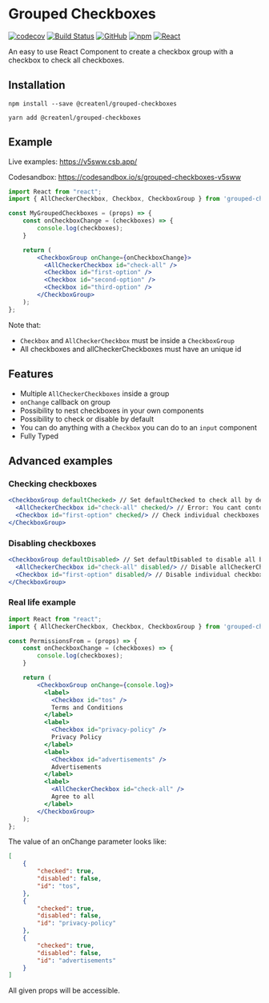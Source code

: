 # Grouped Checkboxes
[![codecov](https://codecov.io/gh/createnl/grouped-checkboxes/branch/master/graph/badge.svg)](https://codecov.io/gh/createnl/grouped-checkboxes)
[![Build Status](https://travis-ci.org/createnl/grouped-checkboxes.svg?branch=master)](https://travis-ci.org/createnl/grouped-checkboxes)
[![GitHub](https://img.shields.io/github/license/createnl/grouped-checkboxes)](https://github.com/createnl/grouped-checkboxes/blob/master/LICENSE)
[![npm](https://img.shields.io/npm/dt/@createnl/grouped-checkboxes)](https://www.npmjs.com/package/@createnl/grouped-checkboxes)
[![React](https://img.shields.io/badge/React-^16.8.0-brightgreen)](https://github.com/facebook/react)

An easy to use React Component to create a checkbox group with a checkbox to check all checkboxes.

## Installation
```
npm install --save @createnl/grouped-checkboxes
```
```
yarn add @createnl/grouped-checkboxes
```

## Example
Live examples: https://v5sww.csb.app/

Codesandbox: https://codesandbox.io/s/grouped-checkboxes-v5sww

``` jsx harmony
import React from "react";
import { AllCheckerCheckbox, Checkbox, CheckboxGroup } from 'grouped-checkboxes';

const MyGroupedCheckboxes = (props) => {
    const onCheckboxChange = (checkboxes) => {
        console.log(checkboxes);
    }    

    return (
        <CheckboxGroup onChange={onCheckboxChange}>
          <AllCheckerCheckbox id="check-all" />
          <Checkbox id="first-option" />
          <Checkbox id="second-option" />
          <Checkbox id="third-option" />
        </CheckboxGroup>
    );
};
```
Note that:
- `Checkbox` and `AllCheckerCheckbox` must be inside a `CheckboxGroup`
- All checkboxes and allCheckerCheckboxes must have an unique id

## Features
- Multiple `AllCheckerCheckboxes` inside a group
- `onChange` callback on group
- Possibility to nest checkboxes in your own components
- Possibility to check or disable by default
- You can do anything with a `Checkbox` you can do to an `input` component
- Fully Typed

## Advanced examples

### Checking checkboxes
```jsx harmony
<CheckboxGroup defaultChecked> // Set defaultChecked to check all by default
  <AllCheckerCheckbox id="check-all" checked/> // Error: You cant contol allCheckerCheckboxes individually (will check automatically if necessary)
  <Checkbox id="first-option" checked/> // Check individual checkboxes
</CheckboxGroup>
```

### Disabling checkboxes
```jsx harmony
<CheckboxGroup defaultDisabled> // Set defaultDisabled to disable all by default
  <AllCheckerCheckbox id="check-all" disabled/> // Disable allCheckerCheckbox, will still check if all checkboxes are checked
  <Checkbox id="first-option" disabled/> // Disable individual checkboxes
</CheckboxGroup>
```

### Real life example
``` jsx harmony
import React from "react";
import { AllCheckerCheckbox, Checkbox, CheckboxGroup } from 'grouped-checkboxes';

const PermissionsFrom = (props) => {
    const onCheckboxChange = (checkboxes) => {
        console.log(checkboxes);
    }    

    return (
        <CheckboxGroup onChange={console.log}>
          <label>
            <Checkbox id="tos" />
            Terms and Conditions
          </label>
          <label>
            <Checkbox id="privacy-policy" />
            Privacy Policy
          </label>
          <label>
            <Checkbox id="advertisements" />
            Advertisements
          </label>
          <label>
            <AllCheckerCheckbox id="check-all" />
            Agree to all
          </label>
        </CheckboxGroup>
    );
};
```

The value of an onChange parameter looks like:
```json
[
    {
        "checked": true,
        "disabled": false,
        "id": "tos",
    },
    {
        "checked": true,
        "disabled": false,
        "id": "privacy-policy"
    }, 
    {
        "checked": true,
        "disabled": false,
        "id": "advertisements"
    }
]
```
All given props will be accessible.
